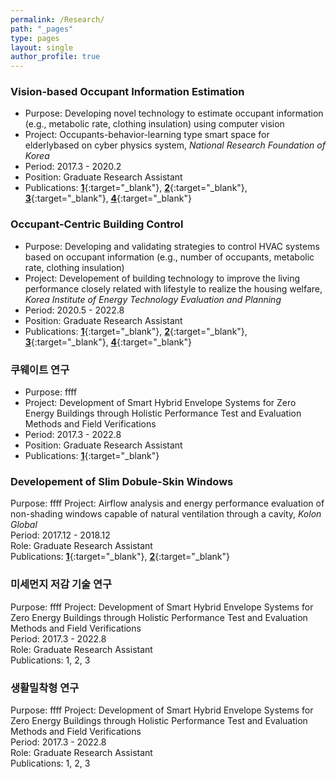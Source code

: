 ```yaml
---
permalink: /Research/
path: "_pages"
type: pages
layout: single
author_profile: true
---
```

### Vision-based Occupant Information Estimation 
* Purpose: Developing novel technology to estimate occupant information (e.g., metabolic rate, clothing insulation) using computer vision
* Project: Occupants-behavior-learning type smart space for elderlybased on cyber physics system, _National Research Foundation of Korea_   
* Period: 2017.3 - 2020.2   
* Position: Graduate Research Assistant   
* Publications: [__1__](https://www.sciencedirect.com/science/article/pii/S0360132321004388){:target="_blank"}, [__2__](https://www.mdpi.com/2071-1050/11/20/5702){:target="_blank"}, [__3__](https://www.mdpi.com/2073-4433/11/1/106){:target="_blank"}, [__4__](https://link.springer.com/article/10.1007/s12273-020-0707-1){:target="_blank"}   

### Occupant-Centric Building Control
* Purpose: Developing and validating strategies to control HVAC systems based on occupant information (e.g., number of occupants, metabolic rate, clothing insulation)
* Project: Developement of building technology to improve the living performance closely related with lifestyle to realize the housing welfare, _Korea Institute of Energy Technology Evaluation and Planning_   
* Period: 2020.5 - 2022.8   
* Position: Graduate Research Assistant   
* Publications: [__1__](https://www.sciencedirect.com/science/article/pii/S0360132322007272){:target="_blank"}, [__2__](https://www.sciencedirect.com/science/article/pii/S0360132322007272){:target="_blank"}, [__3__](https://www.sciencedirect.com/science/article/pii/S0378778821006733){:target="_blank"}, [__4__](https://www.sciencedirect.com/science/article/pii/S0360132321004662){:target="_blank"}   

### 쿠웨이트 연구
* Purpose: ffff
* Project: Development of Smart Hybrid Envelope Systems for Zero Energy Buildings through Holistic Performance Test and Evaluation Methods and Field Verifications   
* Period: 2017.3 - 2022.8   
* Position: Graduate Research Assistant   
* Publications: [__1__](https://www.sciencedirect.com/science/article/pii/S036013232100754X){:target="_blank"}

### Developement of Slim Dobule-Skin Windows
Purpose: ffff
Project: Airflow analysis and energy performance evaluation of non-shading windows capable of natural ventilation through a cavity, _Kolon Global_   
Period: 2017.12 - 2018.12   
Role: Graduate Research Assistant   
Publications: [__1__](https://www.sciencedirect.com/science/article/pii/S1359431119311081){:target="_blank"}, [__2__](https://www.sciencedirect.com/science/article/pii/S0378778821009658){:target="_blank"}   

### 미세먼지 저감 기술 연구
Purpose: ffff
Project: Development of Smart Hybrid Envelope Systems for Zero Energy Buildings through Holistic Performance Test and Evaluation Methods and Field Verifications   
Period: 2017.3 - 2022.8   
Role: Graduate Research Assistant   
Publications: 1, 2, 3   

### 생활밀착형 연구
Purpose: ffff
Project: Development of Smart Hybrid Envelope Systems for Zero Energy Buildings through Holistic Performance Test and Evaluation Methods and Field Verifications   
Period: 2017.3 - 2022.8   
Role: Graduate Research Assistant   
Publications: 1, 2, 3   
